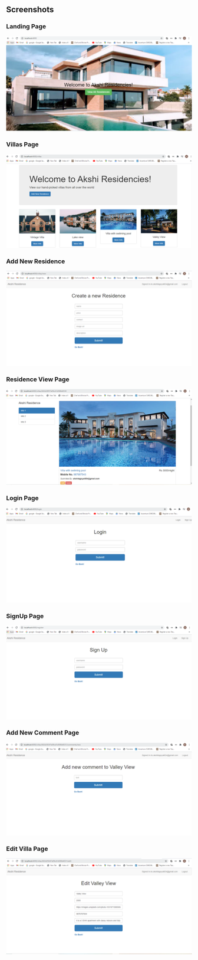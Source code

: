 ## Screenshots

### Landing Page

![](image-1.PNG)

###  Villas Page

![](image-2.PNG)

###  Add New Residence

![](image-3.PNG)

### Residence View Page

![](image-4.PNG)

###  Login Page

![](image-5.PNG)

###  SignUp Page

![](image-6.PNG)

### Add New Comment Page

![](image-7.PNG)

### Edit Villa Page

![](image-8.PNG)
